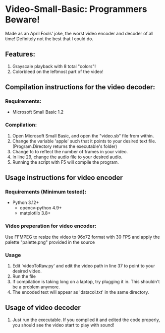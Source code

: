 # Video-Small-Basic: Programmers Beware!
Made as an April Fools' joke, the worst video encoder and decoder of all time! Definitely not the best that I could do.

## Features:
1. Grayscale playback with 8 total "colors"!
2. Colorbleed on the leftmost part of the video!

## Compilation instructions for the video decoder:

### Requirements:
* Microsoft Small Basic 1.2
  
### Compilation:

1. Open Microsoft Small Basic, and open the "video.sb" file from within.
2. Change the variable 'apple' such that it points to your desired text file. (Program.Directory returns the executable's folder)
3. Change fc to reflect the number of frames in your video.
4. In line 29, change the audio file to your desired audio.
5. Running the script with F5 will compile the program.

## Usage instructions for video encoder

### Requirements (Minimum tested):
* Python 3.12+
  * opencv-python 4.9+
  * matplotlib 3.8+

### Video preperation for video encoder:
Use FFMPEG to resize the video to 96x72 format with 30 FPS and apply the palette "palette.png" provided in the source

### Usage

1. Edit 'videoToRaw.py' and edit the video path in line 37 to point to your desired video.
2. Run the file
3. If compilation is taking long on a laptop, try plugging it in. This shouldn't be a problem anymore.
4. The encoded text will appear as 'datacol.txt' in the same directory.

## Usage of video decoder

1. Just run the executable. If you compiled it and edited the code properly, you should see the video start to play with sound!
